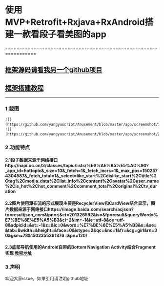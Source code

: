 #   使用MVP+Retrofit+Rxjava+RxAndroid搭建一款看段子看美图的app
=================================================================
##  [框架源码请看我另一个github项目](https://github.com/yangyuscript/MVP.Retrofit.Rxjava.git)
##  [框架搭建教程](http://blog.csdn.net/yangyuscript/article/details/76878538)
---------
### 1.截图
    ![](https://github.com/yangyuscript/Amusement/blob/master/app/screenshot/1.jpg)
    ![](https://github.com/yangyuscript/Amusement/blob/master/app/screenshot/2.jpg)

### 2.功能特点
####    2.1段子数据来源于网络接口http://napi.uc.cn/3/classes/topic/lists/%E6%AE%B5%E5%AD%90?_app_id=hottopic&_size=10&_fetch=1&_fetch_incrs=1&_max_pos=1502574304587&_fetch_total=1&_select=like_start%2Cdislike_start%2Ctitle%2Ctag%2Cmedia_data%2Clist_info%2Ccontent%2Cavatar%2Cuser_name%2Cis_hot%2Chot_comment%2Ccomment_total%2Coriginal%2Ctv_duration
####    2.2图片使用瀑布流的形式展现主要是RecyclerView和CardView结合显示，图片数据来源于网络接口https://image.baidu.com/search/acjson?tn=resultjson_com&ipn=rj&ct=201326592&is=&fp=result&queryWord=%E7%BE%8E%E5%A5%B3&cl=2&lm=-1&ie=utf-8&oe=utf-8&adpicid=&st=-1&z=&ic=0&word=%E7%BE%8E%E5%A5%B3&s=&se=&tab=&width=&height=&face=0&istype=2&qc=&nc=1&fr=&cg=girl&rn=30&gsm=78&1502355291876=&pn=120/<br>
####    2.3底部导航使用的Android自带的Bottom Navigation Activity结合Fragment实现 [教程地址](http://blog.csdn.net/yangyuscript/article/details/76606116)

### 3.声明
欢迎大家issue，如果引用请注明github地址